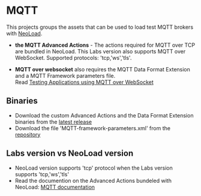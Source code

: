 # MQTT 

This projects groups the assets that can be used to load test MQTT brokers with [NeoLoad](https://www.neotys.com/neoload/overview).

* **the MQTT Advanced Actions** - The actions required for MQTT over TCP are bundled in NeoLoad. This Labs version also supports MQTT over WebSocket. Supported protocols: 'tcp,'ws','tls'.

* **MQTT over websocket** also requires the MQTT Data Format Extension and a MQTT Framework parameters file.  
Read [Testing Applications using MQTT over WebSocket](MQTT_websocket_documentation.pdf)

## Binaries

* Download the custom Advanced Actions and the Data Format Extension binaries from the [latest release](https://github.com/Neotys-Labs/MQTT/releases/latest)
* Download the file 'MQTT-framework-parameters.xml' from the [repository](MQTT-framework-parameters.xml)

## Labs version vs NeoLoad version

* NeoLoad version supports 'tcp' protocol when the Labs version supports 'tcp,'ws','tls'
* Read the documention on the Advanced Actions bundeled with NeoLoad: [MQTT documentation](https://www.neotys.com/documents/doc/neoload/latest/en/html/#23668.htm)






 

